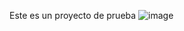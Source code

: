 Este es un proyecto de prueba
![image](https://github.com/user-attachments/assets/91007cf5-5090-4726-97aa-1e365794b5a0)
